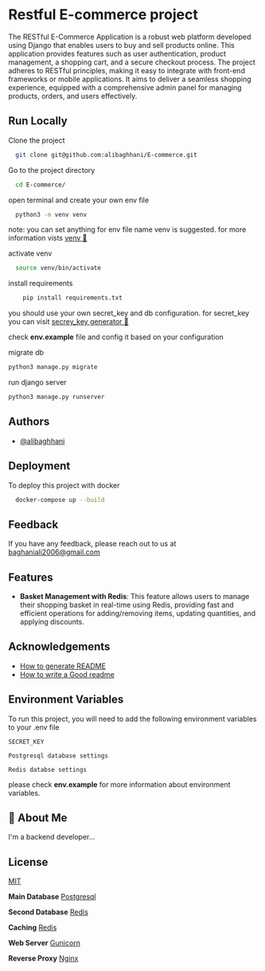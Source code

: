 
# Restful E-commerce project

The RESTful E-Commerce Application is a robust web platform developed using Django that enables users to buy and sell products online. This application provides features such as user authentication, product management, a shopping cart, and a secure checkout process. The project adheres to RESTful principles, making it easy to integrate with front-end frameworks or mobile applications. It aims to deliver a seamless shopping experience, equipped with a comprehensive admin panel for managing products, orders, and users effectively.



## Run Locally

Clone the project

```bash
  git clone git@github.com:alibaghhani/E-commerce.git
```

Go to the project directory

```bash
  cd E-commerce/
```

open terminal and create your own env file

```bash
  python3 -m venv venv 
```
note: you can set anything for env file name
venv is suggested. 
for more information vists [venv 🔗](https://docs.python.org/3/tutorial/venv.html#creating-virtual-environments)


activate venv

```bash
  source venv/bin/activate
```

install requirements

```bash
    pip install requirements.txt
```

you should use your own secret_key and db configuration. for secret_key you can visit [secrey_key generator 🔗](https://djecrety.ir/)

check **env.example** file and config it based on your configuration

migrate db 

```bash
python3 manage.py migrate
```

run django server

```bash
python3 manage.py runserver
```




## Authors

- [@alibaghhani](https://github.com/alibaghhani/)


## Deployment

To deploy this project with docker 

```bash
  docker-compose up --build 
```


## Feedback

If you have any feedback, please reach out to us at baghaniali2006@gmail.com


## Features

- **Basket Management with Redis**: This feature allows users to manage their shopping basket in real-time using Redis, providing fast and efficient operations for adding/removing items, updating quantities, and applying discounts.


## Acknowledgements

 
 - [How to generate README](https://readme.so/editor)
 - [How to write a Good readme](https://bulldogjob.com/news/449-how-to-write-a-good-readme-for-your-github-project)


## Environment Variables

To run this project, you will need to add the following environment variables to your .env file

`SECRET_KEY`

`Postgresql database settings`

`Redis databse settings`

please check **env.example** for more information about environment variables.


## 🚀 About Me
I'm a backend developer...


## License

[MIT](https://choosealicense.com/licenses/mit/)

**Main Database**  [Postgresql](https://www.postgresql.org/)

**Second Database** [Redis](https://redis.io/)

**Caching** [Redis](https://redis.io/)

**Web Server** [Gunicorn](https://gunicorn.org/)

**Reverse Proxy** [Nginx](https://nginx.org/en/)

